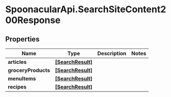 # SpoonacularApi.SearchSiteContent200Response

## Properties

Name | Type | Description | Notes
------------ | ------------- | ------------- | -------------
**articles** | [**[SearchResult]**](SearchResult.md) |  | 
**groceryProducts** | [**[SearchResult]**](SearchResult.md) |  | 
**menuItems** | [**[SearchResult]**](SearchResult.md) |  | 
**recipes** | [**[SearchResult]**](SearchResult.md) |  | 


